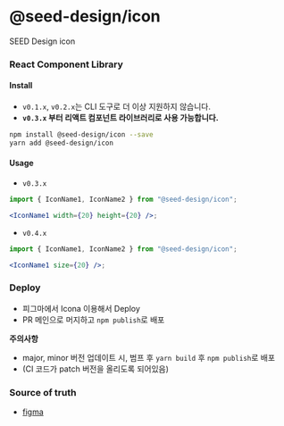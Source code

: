 # @seed-design/icon

SEED Design icon

### React Component Library

#### Install

- `v0.1.x`, `v0.2.x`는 CLI 도구로 더 이상 지원하지 않습니다.
- **`v0.3.x` 부터 리액트 컴포넌트 라이브러리로 사용 가능합니다.**

```bash
npm install @seed-design/icon --save
yarn add @seed-design/icon
```

#### Usage

- `v0.3.x`

```jsx
import { IconName1, IconName2 } from "@seed-design/icon";

<IconName1 width={20} height={20} />;
```

- `v0.4.x`

```jsx
import { IconName1, IconName2 } from "@seed-design/icon";

<IconName1 size={20} />;
```

### Deploy

- 피그마에서 Icona 이용해서 Deploy
- PR 메인으로 머지하고 `npm publish`로 배포

**주의사항**

- major, minor 버전 업데이트 시, 범프 후 `yarn build` 후 `npm publish`로 배포
- (CI 코드가 patch 버전을 올리도록 되어있음)

### Source of truth

- [figma](https://www.figma.com/file/58VvezaS8z1FsIOr9KFHKW/Icon-%26-Graphic?type=design&node-id=17-54&mode=design&t=B1ayBi2xXki0VZft-4)
